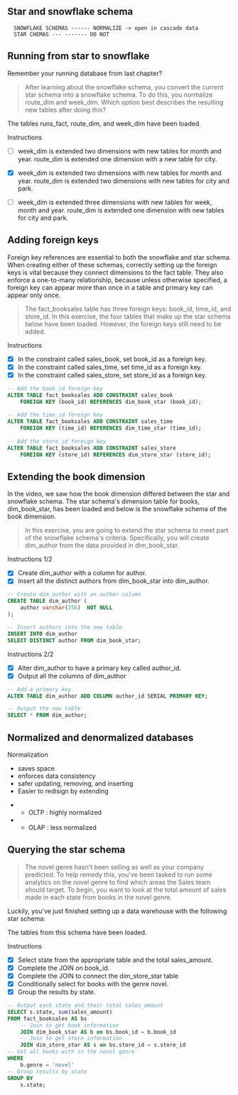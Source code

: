 ## Star and snowflake schema

      SNOWFLAKE SCHEMAS ------ NORMALIZE -> open in cascade data 
      STAR CHEMAS --- ------- DO NOT
## Running from star to snowflake

Remember your running database from last chapter? 

> After learning about the snowflake schema, you convert the current star schema into a snowflake schema. 
  To do this, you normalize route_dim and week_dim. 
  Which option best describes the resulting new tables after doing this?

The tables runs_fact, route_dim, and week_dim have been loaded.

Instructions
  - [ ] week_dim is extended two dimensions with new tables for month and year. route_dim is extended one dimension with a new table for city.
  - [x] week_dim is extended two dimensions with new tables for month and year. route_dim is extended two dimensions with new tables for city and park.
  - [ ] week_dim is extended three dimensions with new tables for week, month and year. route_dim is extended one dimension with new tables for city and park.


## Adding foreign keys

Foreign key references are essential to both the snowflake and star schema. When creating either of these schemas, correctly setting up the foreign 
keys is vital because they connect dimensions to the fact table. They also enforce a one-to-many relationship, because unless otherwise specified, a foreign key
can appear more than once in a table and primary key can appear only once.

> The fact_booksales table has three foreign keys: book_id, time_id, and store_id. In this exercise, the four tables that make up the star schema below have been 
  loaded. However, the foreign keys still need to be added. 

Instructions

- [x] In the constraint called sales_book, set book_id as a foreign key.
- [x] In the constraint called sales_time, set time_id as a foreign key.
- [x] In the constraint called sales_store, set store_id as a foreign key.

```sql
-- Add the book_id foreign key
ALTER TABLE fact_booksales ADD CONSTRAINT sales_book
    FOREIGN KEY (book_id) REFERENCES dim_book_star (book_id);
    
-- Add the time_id foreign key
ALTER TABLE fact_booksales ADD CONSTRAINT sales_time
    FOREIGN KEY (time_id) REFERENCES dim_time_star (time_id);
    
-- Add the store_id foreign key
ALTER TABLE fact_booksales ADD CONSTRAINT sales_store
    FOREIGN KEY (store_id) REFERENCES dim_store_star (store_id);
```

## Extending the book dimension
In the video, we saw how the book dimension differed between the star and snowflake schema. The star schema's dimension table for books, dim_book_star, has been loaded and below is the snowflake schema of the book dimension. 

> In this exercise, you are going to extend the star schema to meet part of the snowflake schema's criteria. Specifically, you will create dim_author from the data       provided in dim_book_star.

Instructions 1/2
- [x] Create dim_author with a column for author.
- [x] Insert all the distinct authors from dim_book_star into dim_author.

```sql
-- Create dim_author with an author column
CREATE TABLE dim_author (
    author varchar(256)  NOT NULL
);

-- Insert authors into the new table
INSERT INTO dim_author
SELECT DISTINCT author FROM dim_book_star;
```
Instructions 2/2
- [x] Alter dim_author to have a primary key called author_id.
- [x] Output all the columns of dim_author
```sql
-- Add a primary key 
ALTER TABLE dim_author ADD COLUMN author_id SERIAL PRIMARY KEY;

-- Output the new table
SELECT * FROM dim_author;
```
## Normalized and denormalized databases
      
Normalization 
* saves space
* enforces data consistency
* safer updating, removing, and inserting
* Easier to redisign by extending    
- - OLTP : highly normalized
- - OLAP : less normalized

## Querying the star schema

> The novel genre hasn't been selling as well as your company predicted. To help remedy this, you've been tasked to run some analytics on the novel genre to find which   areas the Sales team should target. To begin, you want to look at the total amount of sales made in each state from books in the novel genre.

Luckily, you've just finished setting up a data warehouse with the following star schema:

The tables from this schema have been loaded.

Instructions

- [x] Select state from the appropriate table and the total sales_amount.
- [x] Complete the JOIN on book_id.
- [x] Complete the JOIN to connect the dim_store_star table
- [x] Conditionally select for books with the genre novel.
- [x] Group the results by state.
```sql
-- Output each state and their total sales_amount
SELECT s.state, sum(sales_amount)
FROM fact_booksales AS bs
	-- Join to get book information
    JOIN dim_book_star AS b on bs.book_id = b.book_id
	-- Join to get store information
    JOIN dim_store_star AS s on bs.store_id = s.store_id
-- Get all books with in the novel genre
WHERE  
    b.genre = 'novel'
-- Group results by state
GROUP BY
    s.state;
```
